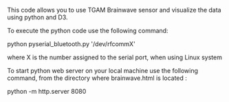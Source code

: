 This code allows you to use TGAM Brainwave sensor and visualize the data using python and D3. 

To execute the python code use the following command:

python pyserial_bluetooth.py '/dev/rfcommX'

where X is the number assigned to the serial port, when using Linux system

To start python web server on your local machine use the following command, from the directory where brainwave.html is located :

python -m http.server 8080

